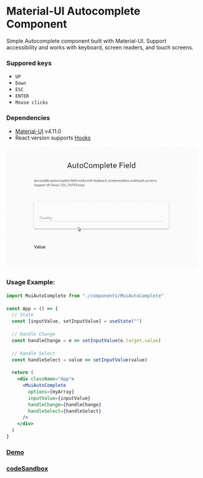 # Material-UI Autocomplete Component

Simple Autocomplete component built with Material-UI. Support accessibility and works with keyboard, screen readers, and touch screens.

### Suppored keys

- `UP`
- `Down`
- `ESC`
- `ENTER`
- `Mouse clicks`

### Dependencies

- [Material-UI](https://material-ui.com/) v4.11.0
- React version supports [Hooks](https://reactjs.org/docs/hooks-intro.html)

![Screenshot](./screenshot.gif)

### Usage Example:

```jsx
import MuiAutoComplete from "./components/MuiAutoComplete"

const App = () => {
  // State
  const [inputValue, setInputValue] = useState("")

  // Handle Change
  const handleChange = e => setInputValue(e.target.value)

  // Handle Select
  const handleSelect = value => setInputValue(value)

  return (
    <div className="App">
      <MuiAutoComplete
        options={myArray}
        inputValue={inputValue}
        handleChange={handleChange}
        handleSelect={handleSelect}
      />
    </div>
  )
}
```

### [Demo](https://react-material-ui-autocomplete.vercel.app)

### [codeSandbox](https://codesandbox.io/s/react-material-ui-autocomplete-2xzponvj3n)
